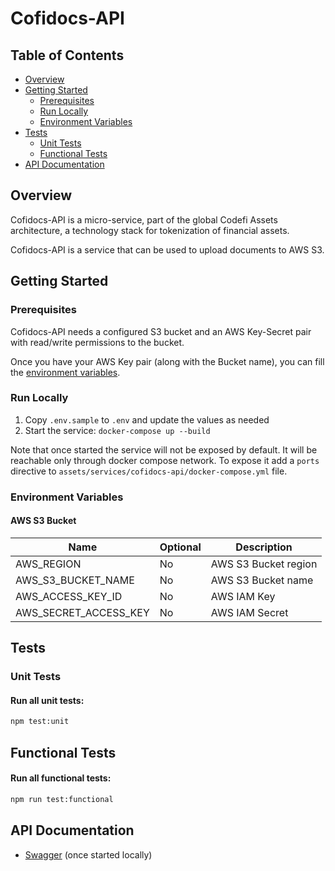 # Cofidocs-API
## Table of Contents
- [Overview](#overview)
- [Getting Started](#getting-started)
  - [Prerequisites](#prerequisites)
  - [Run Locally](#run-locally)
  - [Environment Variables](#environment-variables)
- [Tests](#tests)
  - [Unit Tests](#unit-tests)
  - [Functional Tests](#functional-tests)
- [API Documentation](#api-documentation)

## Overview

Cofidocs-API is a micro-service, part of the global Codefi Assets architecture, a technology stack for tokenization of financial assets.

Cofidocs-API is a service that can be used to upload documents to AWS S3.

## Getting Started

### Prerequisites

Cofidocs-API needs a configured S3 bucket and an AWS Key-Secret pair with read/write permissions to the bucket. 

Once you have your AWS Key pair (along with the Bucket name), you can fill the [environment variables](#environment-variables).

### Run Locally

 1. Copy `.env.sample` to `.env` and update the values as needed
 2. Start the service: `docker-compose up --build`

Note that once started the service will not be exposed by default. It will be reachable only through docker compose network. To expose it add a `ports` directive to `assets/services/cofidocs-api/docker-compose.yml` file.

### Environment Variables

#### **AWS S3 Bucket**

| Name | Optional | Description |
| ---  | --- | --- |
| AWS_REGION | No | AWS S3 Bucket region |
| AWS_S3_BUCKET_NAME | No | AWS S3 Bucket name |
| AWS_ACCESS_KEY_ID | No | AWS IAM Key |
| AWS_SECRET_ACCESS_KEY | No | AWS IAM Secret |

## Tests
### Unit Tests

#### Run all unit tests:

``` bash
npm test:unit
```

## Functional Tests
#### Run all functional tests:

``` bash
npm run test:functional
```

## API Documentation

- [Swagger](http://localhost:3002/docs) (once started locally)
